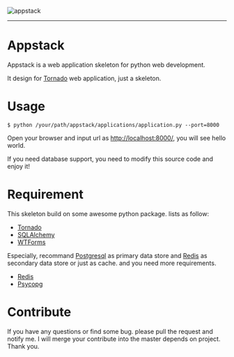 ![appstack](https://raw.github.com/mywaiting/appstack/master/appstack/applications/assets/images/logo.png)

----------


# Appstack

Appstack is a web application skeleton for python web development.

It design for [Tornado](http://www.tornadoweb.org "tornado web framework") web application, just a skeleton.

# Usage

	$ python /your/path/appstack/applications/application.py --port=8000

Open your browser and input url as [http://localhost:8000/](http://localhost:8000/), you will see hello world.

If you need database support, you need to modify this source code and enjoy it!

# Requirement

This skeleton build on some awesome python package. lists as follow:

* [Tornado](http://www.tornadoweb.org "tornado web framework")
* [SQLAlchemy](http://www.sqlalchemy.org/ "SQLAlchemy ORM framework")
* [WTForms](http://wtforms.simplecodes.com/ "WTForms")

Especially, recommand [Postgresql](http://www.postgresql.org "postgresql") as primary data store and [Redis](http://redis.io "redis") as secondary data store or just as cache. and you need more requirements.

* [Redis](https://pypi.python.org/pypi/redis/ "redis python client")
* [Psycopg](http://initd.org/psycopg/ "posgresql python client - psycopg")

# Contribute

If you have any questions or find some bug. please pull the request and notify me. I will merge your contribute into the master depends on project. Thank you.